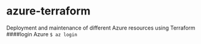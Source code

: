 # azure-terraform
Deployment and maintenance of different Azure resources using Terraform
####login Azure
`$ az login`
